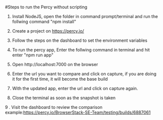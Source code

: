 #Steps to run the Percy without scripting



1. Install NodeJS, open the folder in command prompt/terminal and run the follwing command "npm install"

2. Create a project on https://percy.io/

3. Follow the steps on the dashboard to set the environment variables

4. To run the percy app, Enter the follwing command in terminal and hit enter "npm run app"

5. Open http://localhost:7000 on the browser

6. Enter the url you want to compare and click on capture, if you are doing it for the first time, it will become the base build

7. With the updated app, enter the url and click on capture again.

8. Close the terminal as soon as the snapshot is taken

9 . Visit the dashboard to review the comparison example:https://percy.io/BrowserStack-SE-Team/testing/builds/6887061
